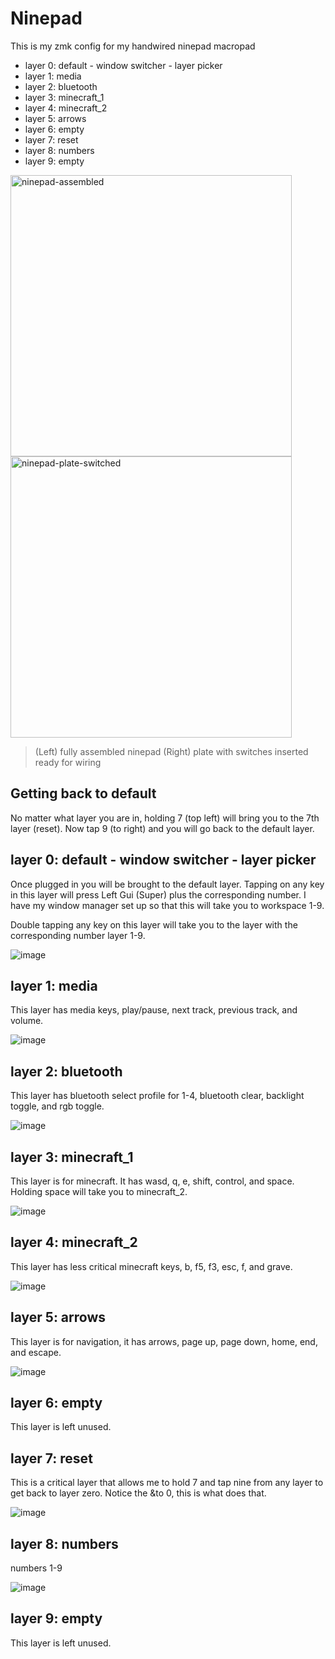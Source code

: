 # Ninepad

This is my zmk config for my handwired ninepad macropad

* layer 0: default - window switcher - layer picker
* layer 1: media
* layer 2: bluetooth
* layer 3: minecraft_1
* layer 4: minecraft_2
* layer 5: arrows
* layer 6: empty
* layer 7: reset
* layer 8: numbers
* layer 9: empty



<img alt="ninepad-assembled" src="https://github.com/WaylonWalker/zmk-config-ninepad/assets/22648375/1b9f3e36-a67f-4df2-be81-cfdf64c11aa5" width="450"> 

<img alt="ninepad-plate-switched" src="https://github.com/WaylonWalker/zmk-config-ninepad/assets/22648375/067a16ae-0a70-47f3-8edc-3711ca4944b4" width="450"> 

> (Left) fully assembled ninepad
> (Right) plate with switches inserted ready for wiring


## Getting back to default

No matter what layer you are in, holding 7 (top left) will bring you to the 7th
layer (reset).  Now tap 9 (to right) and you will go back to the default layer.

## layer 0: default - window switcher - layer picker

Once plugged in you will be brought to the default layer.  Tapping on any key
in this layer will press Left Gui (Super) plus the corresponding number.  I
have my window manager set up so that this will take you to workspace 1-9.

Double tapping any key on this layer will take you to the layer with the corresponding number
layer 1-9.

![image](https://github.com/WaylonWalker/zmk-config-ninepad/assets/22648375/b2686296-a0b8-46b0-a3e7-09c734bd95a6)


## layer 1: media

This layer has media keys, play/pause, next track, previous track, and volume.

![image](https://github.com/WaylonWalker/zmk-config-ninepad/assets/22648375/4f2d1d47-e979-4140-bf64-5bc599b0864e)

## layer 2: bluetooth

This layer has bluetooth select profile for 1-4, bluetooth clear, backlight
toggle, and rgb toggle.

![image](https://github.com/WaylonWalker/zmk-config-ninepad/assets/22648375/6323286a-a4c9-4f46-9c50-444228f91d61)

## layer 3: minecraft_1

This layer is for minecraft.  It has wasd, q, e, shift, control, and space.
Holding space will take you to minecraft_2.

![image](https://github.com/WaylonWalker/zmk-config-ninepad/assets/22648375/0bf4a8c9-2561-40b4-9ea0-72ae92746b93)


## layer 4: minecraft_2

This layer has less critical minecraft keys, b, f5, f3, esc, f, and grave.

![image](https://github.com/WaylonWalker/zmk-config-ninepad/assets/22648375/1b27eceb-a088-496d-8cfe-3cc5c52e322d)

## layer 5: arrows

This layer is for navigation, it has arrows, page up, page down, home, end, and escape.

![image](https://github.com/WaylonWalker/zmk-config-ninepad/assets/22648375/512128d0-d6c0-45ee-92bd-66c069c8fd7f)


## layer 6: empty

This layer is left unused.

## layer 7: reset

This is a critical layer that allows me to hold 7 and tap nine from any layer to get back to layer zero.  Notice the &to 0, this is what does that.

![image](https://github.com/WaylonWalker/zmk-config-ninepad/assets/22648375/435d2295-54e5-458e-bbcb-32c9f889cf4f)

## layer 8: numbers

numbers 1-9

![image](https://github.com/WaylonWalker/zmk-config-ninepad/assets/22648375/b6a17ea7-1f71-43db-9e12-86328c7092fb)

## layer 9: empty

This layer is left unused.
